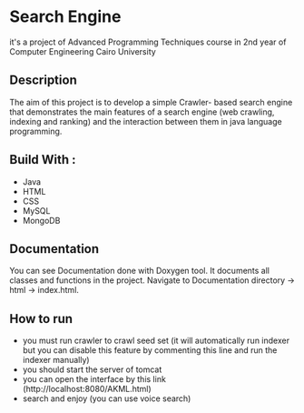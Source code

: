 
# Search Engine

it's a project of Advanced Programming Techniques course in 2nd year of Computer Engineering Cairo University


## Description

The aim of this project is to develop a simple Crawler- based
search engine that demonstrates the main features of a search 
engine (web crawling, indexing and ranking) and the interaction 
between them in java language programming.


## Build With :

- Java
- HTML
- CSS
- MySQL
- MongoDB


## Documentation

You can see Documentation done with Doxygen tool. It documents all classes and functions in the project. Navigate to Documentation directory -> html -> index.html.


## How to run

 - you must run crawler to crawl seed set (it will automatically run indexer but you can disable this feature by commenting this line and run the indexer manually)
 - you should start the server of tomcat
 - you can open the interface by this link (http://localhost:8080/AKML.html)
 - search and enjoy (you can use voice search)

